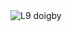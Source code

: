 <img src="https://cdn.discordapp.com/attachments/698189132534644837/1128403125162741832/F0rOaI2XwAAfjBA.png" alt="L9 doigby" title="L9 doigby">

